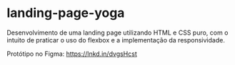 # landing-page-yoga

Desenvolvimento de uma landing page utilizando HTML e CSS puro, com o intuito de praticar o uso do flexbox e a implementação da responsividade.

Protótipo no Figma: https://lnkd.in/dvgsHcst
